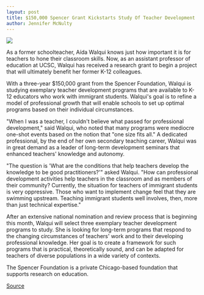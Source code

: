 ```yaml
---
layout: post
title: $150,000 Spencer Grant Kickstarts Study Of Teacher Development
author: Jennifer McNulty
---
```


![][3]

As a former schoolteacher, Aída Walqui knows just how important it is for teachers to hone their classroom skills. Now, as an assistant professor of education at UCSC, Walqui has received a research grant to begin a project that will ultimately benefit her former K-12 colleagues.

With a three-year $150,000 grant from the Spencer Foundation, Walqui is studying exemplary teacher development programs that are available to K-12 educators who work with immigrant students. Walqui's goal is to refine a model of professional growth that will enable schools to set up optimal programs based on their individual circumstances.

"When I was a teacher, I couldn't believe what passed for professional development," said Walqui, who noted that many programs were mediocre one-shot events based on the notion that "one size fits all." A dedicated professional, by the end of her own secondary teaching career, Walqui was in great demand as a leader of long-term development seminars that enhanced teachers' knowledge and autonomy.

"The question is 'What are the conditions that help teachers develop the knowledge to be good practitioners?'" asked Walqui. "How can professional development activities help teachers in the classroom and as members of their community? Currently, the situation for teachers of immigrant students is very oppressive. Those who want to implement change feel that they are swimming upstream. Teaching immigrant students well involves, then, more than just technical expertise."

After an extensive national nomination and review process that is beginning this month, Walqui will select three exemplary teacher development programs to study. She is looking for long-term programs that respond to the changing circumstances of teachers' work and to their developing professional knowledge. Her goal is to create a framework for such programs that is practical, theoretically sound, and can be adapted for teachers of diverse populations in a wide variety of contexts.

The Spencer Foundation is a private Chicago-based foundation that supports research on education.

[3]: http://www1.ucsc.edu/oncampus/currents/98-99/art/walqui_aida.130.jpg

[Source](http://www1.ucsc.edu/oncampus/currents/98-99/02-01/spencer.htm "Permalink to Aida Walqui receives Spencer Foundation grant; 02-01-99")
